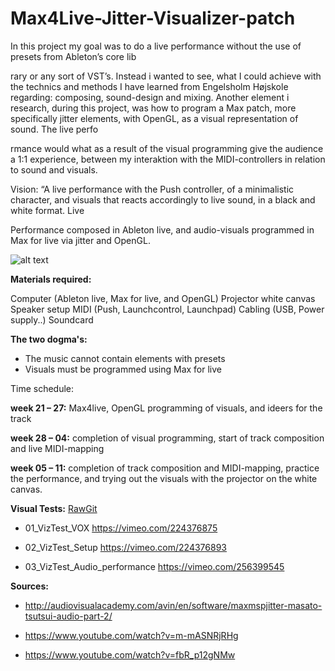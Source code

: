 # Max4Live-Jitter-Visualizer-patch
In this project my goal was to do a live performance without the use of presets from Ableton’s core lib

rary or any sort of VST’s. Instead i wanted to see, what I could achieve with the technics and methods I have learned from Engelsholm Højskole regarding: composing, sound-design and mixing. Another element i research, during this project, was how to program a Max patch, more specifically jitter elements, with OpenGL, as a visual representation of sound. The live perfo

rmance would what as a result of the visual programming give the audience a 1:1 experience, between my interaktion with the MIDI-controllers in relation to sound and visuals.

Vision: “A live performance with the Push controller, of a minimalistic character, and visuals that reacts accordingly to live sound, in a black and white format. Live

Performance composed in Ableton live, and audio-visuals programmed in Max for live via jitter and OpenGL.

![alt text](https://github.com/L4COUR/La-Cour_Max4Live-Jitter-Visualizer-patch/blob/master/Max4Live-Jitter-visualizer-patch.jpg "Tech-writer")

**Materials required:**

Computer (Ableton live, Max for live, and OpenGL)
Projector
white canvas
Speaker setup
MIDI (Push, Launchcontrol, Launchpad)
Cabling (USB, Power supply..)
Soundcard

**The two dogma's:**

- The music cannot contain elements with presets
- Visuals must be programmed using Max for live

Time schedule:

**week 21 – 27:**
Max4live, OpenGL programming of visuals, and ideers for the track

**week 28 – 04:**
completion of visual programming, start of track composition and live MIDI-mapping

**week 05 – 11:**
completion of track composition and MIDI-mapping, practice the performance, and trying out the visuals with the projector on the white canvas.

**Visual Tests:**
[RawGit](https://cdn.rawgit.com/L4COUR/Aesthetic_Programming_2018/48059895/Mini_Ex4/Source/index.html)
- 01_VizTest_VOX https://vimeo.com/224376875

- 02_VizTest_Setup https://vimeo.com/224376893

- 03_VizTest_Audio_performance https://vimeo.com/256399545

**Sources:**

- http://audiovisualacademy.com/avin/en/software/maxmspjitter-masato-tsutsui-audio-part-2/

- https://www.youtube.com/watch?v=m-mASNRjRHg

- https://www.youtube.com/watch?v=fbR_p12gNMw
